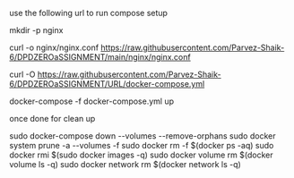 use the following url to run compose setup


mkdir -p nginx


curl -o nginx/nginx.conf https://raw.githubusercontent.com/Parvez-Shaik-6/DPDZEROaSSIGNMENT/main/nginx/nginx.conf


curl -O https://raw.githubusercontent.com/Parvez-Shaik-6/DPDZEROaSSIGNMENT/URL/docker-compose.yml


docker-compose -f docker-compose.yml up


once done for clean up

sudo docker-compose down --volumes --remove-orphans
sudo docker system prune -a --volumes -f
sudo docker rm -f $(docker ps -aq)
sudo docker rmi $(sudo docker images -q)
sudo docker volume rm $(docker volume ls -q)
sudo docker network rm $(docker network ls -q)
